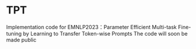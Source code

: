 # TPT
Implementation code for EMNLP2023：Parameter Efficient Multi-task Fine-tuning by Learning to Transfer Token-wise Prompts
The code will soon be made public
